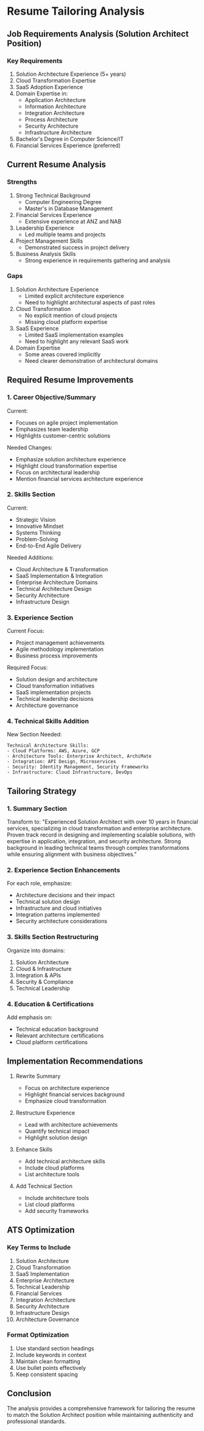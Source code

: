 # Resume Tailoring Analysis

## Job Requirements Analysis (Solution Architect Position)

### Key Requirements
1. Solution Architecture Experience (5+ years)
2. Cloud Transformation Expertise
3. SaaS Adoption Experience
4. Domain Expertise in:
   - Application Architecture
   - Information Architecture
   - Integration Architecture
   - Process Architecture
   - Security Architecture
   - Infrastructure Architecture
5. Bachelor's Degree in Computer Science/IT
6. Financial Services Experience (preferred)

## Current Resume Analysis

### Strengths
1. Strong Technical Background
   - Computer Engineering Degree
   - Master's in Database Management
2. Financial Services Experience
   - Extensive experience at ANZ and NAB
3. Leadership Experience
   - Led multiple teams and projects
4. Project Management Skills
   - Demonstrated success in project delivery
5. Business Analysis Skills
   - Strong experience in requirements gathering and analysis

### Gaps
1. Solution Architecture Experience
   - Limited explicit architecture experience
   - Need to highlight architectural aspects of past roles
2. Cloud Transformation
   - No explicit mention of cloud projects
   - Missing cloud platform expertise
3. SaaS Experience
   - Limited SaaS implementation examples
   - Need to highlight any relevant SaaS work
4. Domain Expertise
   - Some areas covered implicitly
   - Need clearer demonstration of architectural domains

## Required Resume Improvements

### 1. Career Objective/Summary
Current:
- Focuses on agile project implementation
- Emphasizes team leadership
- Highlights customer-centric solutions

Needed Changes:
- Emphasize solution architecture experience
- Highlight cloud transformation expertise
- Focus on architectural leadership
- Mention financial services architecture experience

### 2. Skills Section
Current:
- Strategic Vision
- Innovative Mindset
- Systems Thinking
- Problem-Solving
- End-to-End Agile Delivery

Needed Additions:
- Cloud Architecture & Transformation
- SaaS Implementation & Integration
- Enterprise Architecture Domains
- Technical Architecture Design
- Security Architecture
- Infrastructure Design

### 3. Experience Section
Current Focus:
- Project management achievements
- Agile methodology implementation
- Business process improvements

Required Focus:
- Solution design and architecture
- Cloud transformation initiatives
- SaaS implementation projects
- Technical leadership decisions
- Architecture governance

### 4. Technical Skills Addition
New Section Needed:
```
Technical Architecture Skills:
- Cloud Platforms: AWS, Azure, GCP
- Architecture Tools: Enterprise Architect, ArchiMate
- Integration: API Design, Microservices
- Security: Identity Management, Security Frameworks
- Infrastructure: Cloud Infrastructure, DevOps
```

## Tailoring Strategy

### 1. Summary Section
Transform to:
"Experienced Solution Architect with over 10 years in financial services, specializing in cloud transformation and enterprise architecture. Proven track record in designing and implementing scalable solutions, with expertise in application, integration, and security architecture. Strong background in leading technical teams through complex transformations while ensuring alignment with business objectives."

### 2. Experience Section Enhancements
For each role, emphasize:
- Architecture decisions and their impact
- Technical solution design
- Infrastructure and cloud initiatives
- Integration patterns implemented
- Security architecture considerations

### 3. Skills Section Restructuring
Organize into domains:
1. Solution Architecture
2. Cloud & Infrastructure
3. Integration & APIs
4. Security & Compliance
5. Technical Leadership

### 4. Education & Certifications
Add emphasis on:
- Technical education background
- Relevant architecture certifications
- Cloud platform certifications

## Implementation Recommendations

1. Rewrite Summary
   - Focus on architecture experience
   - Highlight financial services background
   - Emphasize cloud transformation

2. Restructure Experience
   - Lead with architecture achievements
   - Quantify technical impact
   - Highlight solution design

3. Enhance Skills
   - Add technical architecture skills
   - Include cloud platforms
   - List architecture tools

4. Add Technical Section
   - Include architecture tools
   - List cloud platforms
   - Add security frameworks

## ATS Optimization

### Key Terms to Include
1. Solution Architecture
2. Cloud Transformation
3. SaaS Implementation
4. Enterprise Architecture
5. Technical Leadership
6. Financial Services
7. Integration Architecture
8. Security Architecture
9. Infrastructure Design
10. Architecture Governance

### Format Optimization
1. Use standard section headings
2. Include keywords in context
3. Maintain clean formatting
4. Use bullet points effectively
5. Keep consistent spacing

## Conclusion

The analysis provides a comprehensive framework for tailoring the resume to match the Solution Architect position while maintaining authenticity and professional standards.

